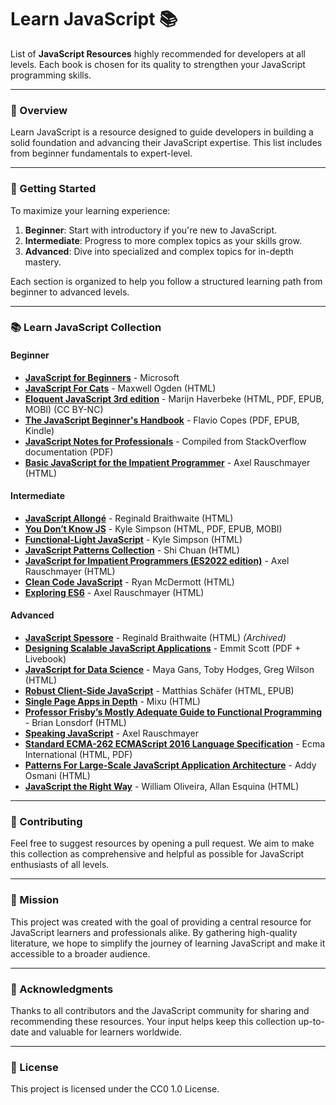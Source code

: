# Learn JavaScript 📚

List of **JavaScript Resources** highly recommended for developers at all levels. Each book is chosen for its quality to strengthen your JavaScript programming skills.

---

### 📖 Overview

Learn JavaScript is a resource designed to guide developers in building a solid foundation and advancing their JavaScript expertise. This list includes from beginner fundamentals to expert-level.

---

### 🚀 Getting Started

To maximize your learning experience:

1. **Beginner**: Start with introductory if you're new to JavaScript.
2. **Intermediate**: Progress to more complex topics as your skills grow.
3. **Advanced**: Dive into specialized and complex topics for in-depth mastery.

Each section is organized to help you follow a structured learning path from beginner to advanced levels.

---

### 📚 Learn JavaScript Collection

#### Beginner
- **[JavaScript for Beginners](https://github.com/microsoft/Web-Dev-For-Beginners)** - Microsoft
- **[JavaScript For Cats](http://jsforcats.com)** - Maxwell Ogden (HTML)
- **[Eloquent JavaScript 3rd edition](http://eloquentjavascript.net)** - Marijn Haverbeke (HTML, PDF, EPUB, MOBI) (CC BY-NC)
- **[The JavaScript Beginner's Handbook](https://flaviocopes.com/page/javascript-handbook/)** - Flavio Copes (PDF, EPUB, Kindle)
- **[JavaScript Notes for Professionals](https://goalkicker.com/JavaScriptBook/)** - Compiled from StackOverflow documentation (PDF)
- **[Basic JavaScript for the Impatient Programmer](http://www.2ality.com/2013/06/basic-javascript.html)** - Axel Rauschmayer (HTML)

#### Intermediate
- **[JavaScript Allongé](https://leanpub.com/javascript-allonge/read)** - Reginald Braithwaite (HTML)
- **[You Don’t Know JS](https://github.com/getify/You-Dont-Know-JS)** - Kyle Simpson (HTML, PDF, EPUB, MOBI)
- **[Functional-Light JavaScript](https://github.com/getify/Functional-Light-JS)** - Kyle Simpson (HTML)
- **[JavaScript Patterns Collection](http://shichuan.github.io/javascript-patterns/)** - Shi Chuan (HTML)
- **[JavaScript for Impatient Programmers (ES2022 edition)](https://exploringjs.com/impatient-js/)** - Axel Rauschmayer (HTML)
- **[Clean Code JavaScript](https://github.com/ryanmcdermott/clean-code-javascript)** - Ryan McDermott (HTML)
- **[Exploring ES6](http://exploringjs.com/es6/)** - Axel Rauschmayer (HTML)

#### Advanced
- **[JavaScript Spessore](https://web.archive.org/web/20160325064800/https://leanpub.com/javascript-spessore/read)** - Reginald Braithwaite (HTML) *(Archived)*
- **[Designing Scalable JavaScript Applications](https://www.manning.com/books/designing-scalable-javascript-applications)** - Emmit Scott (PDF + Livebook)
- **[JavaScript for Data Science](https://third-bit.com/js4ds/)** - Maya Gans, Toby Hodges, Greg Wilson (HTML)
- **[Robust Client-Side JavaScript](https://molily.de/robust-javascript/)** - Matthias Schäfer (HTML, EPUB)
- **[Single Page Apps in Depth](http://singlepageappbook.com)** - Mixu (HTML)
- **[Professor Frisby’s Mostly Adequate Guide to Functional Programming](https://mostly-adequate.gitbooks.io/mostly-adequate-guide/content/)** - Brian Lonsdorf (HTML)
- **[Speaking JavaScript](https://exploringjs.com/es5/)** - Axel Rauschmayer
- **[Standard ECMA-262 ECMAScript 2016 Language Specification](https://www.ecma-international.org/publications/standards/Ecma-262.htm)** - Ecma International (HTML, PDF)
- **[Patterns For Large-Scale JavaScript Application Architecture](http://addyosmani.com/largescalejavascript/)** - Addy Osmani (HTML)
- **[JavaScript the Right Way](https://github.com/braziljs/js-the-right-way)** - William Oliveira, Allan Esquina (HTML)

---

### 🤝 Contributing

Feel free to suggest resources by opening a pull request. We aim to make this collection as comprehensive and helpful as possible for JavaScript enthusiasts of all levels.

---

### 🎯 Mission

This project was created with the goal of providing a central resource for JavaScript learners and professionals alike. By gathering high-quality literature, we hope to simplify the journey of learning JavaScript and make it accessible to a broader audience.

---

### 🙏 Acknowledgments

Thanks to all contributors and the JavaScript community for sharing and recommending these resources. Your input helps keep this collection up-to-date and valuable for learners worldwide.

---

### 📜 License

This project is licensed under the CC0 1.0 License.

